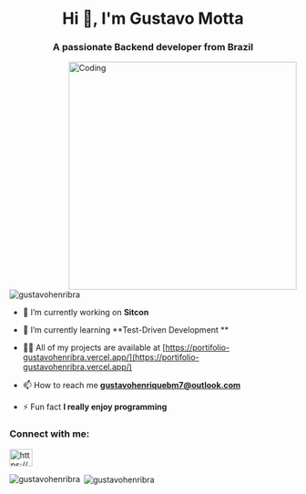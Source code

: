 <h1 align="center">Hi 👋, I'm Gustavo Motta</h1>
<h3 align="center">A passionate Backend developer from Brazil</h3>
<img align="right" alt="Coding" width="400" src="https://i.imgur.com/0R5SleA.gif">

<p align="left"> <img src="https://komarev.com/ghpvc/?username=gustavohenribra&label=Profile%20views&color=0e75b6&style=flat" alt="gustavohenribra" /> </p>

- 🔭 I’m currently working on **Sitcon**

- 🌱 I’m currently learning **Test-Driven Development **

- 👨‍💻 All of my projects are available at [https://portifolio-gustavohenribra.vercel.app/](https://portifolio-gustavohenribra.vercel.app/)

- 📫 How to reach me **gustavohenriquebm7@outlook.com**

- ⚡ Fun fact **I really enjoy programming**

<h3 align="left">Connect with me:</h3>
<p align="left">
<a href="https://linkedin.com/in/https://www.linkedin.com/in/gustavo-motta-bb9112273/" target="blank"><img align="center" src="https://raw.githubusercontent.com/rahuldkjain/github-profile-readme-generator/master/src/images/icons/Social/linked-in-alt.svg" alt="https://www.linkedin.com/in/gustavo-motta-bb9112273/" height="30" width="40" /></a>
</p>

<p><img align="left" src="https://github-readme-stats.vercel.app/api/top-langs?username=gustavohenribra&show_icons=true&locale=en&layout=compact" alt="gustavohenribra" /></p>

<p>&nbsp;<img align="center" src="https://github-readme-stats.vercel.app/api?username=gustavohenribra&show_icons=true&locale=en" alt="gustavohenribra" /></p>
